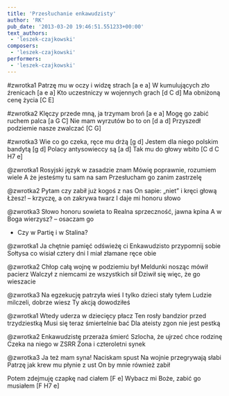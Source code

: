 ```yaml
---
title: 'Przesłuchanie enkawudzisty'
author: 'RK'
pub_date: '2013-03-20 19:46:51.551233+00:00'
text_authors:
 - 'leszek-czajkowski'
composers:
 - 'leszek-czajkowski'
performers:
 - 'leszek-czajkowski'
---
```


#zwrotka1
Patrzę mu w oczy i widzę strach	[a e a]
W kumulujących zło źrenicach	[a e a]
Kto uczestniczy w wojennych grach	[d C d]
Ma obniżoną cenę życia		[C E]

#zwrotka2
Klęczy przede mną, ja trzymam broń [a e a]
Mogę go zabić ruchem palca		[a G C]
Nie mam wyrzutów bo to on		[d a d]
Przyszedł podziemie nasze zwalczać	[C G]

#zwrotka3
Wie co go czeka, ręce mu drżą	[g d]
Jestem dla niego polskim bandytą	[g d]
Polacy antysowieccy są		[a d]
Tak mu do głowy wbito		[C d C H7 e]

@zwrotka1
Rosyjski język w zasadzie znam
Mówię poprawnie, rozumiem wiele
A że jesteśmy tu sam na sam
Przesłucham go zanim zastrzelę

@zwrotka2
Pytam czy zabił już kogoś z nas
On sapie: „niet” i kręci głową
Łżesz! – krzyczę, a on zakrywa twarz
I daje mi honoru słowo

@zwrotka3
Słowo honoru sowieta to
Realna sprzeczność, jawna kpina
A w Boga wierzysz? – osaczam go
- Czy w Partię i w Stalina?

@zwrotka1
Ja chętnie pamięć odświeżę ci
Enkawudzisto przypomnij sobie
Sołtysa co wisiał cztery dni
I miał złamane ręce obie

@zwrotka2
Chłop całą wojnę w podziemiu był
Meldunki nosząc mówił pacierz
Walczył z niemcami ze wszystkich sił
Dziwił się więc, że go wieszacie

@zwrotka3
Na egzekucję patrzyła wieś
I tylko dzieci stały tyłem
Ludzie milczeli, dobrze wiesz
Ty akcją dowodziłeś

@zwrotka1
Wtedy uderza w dziecięcy płacz
Ten rosły bandzior przed trzydziestką
Musi się teraz śmiertelnie bać
Dla ateisty zgon nie jest pestką

@zwrotka2
Enkawudzistę przeraża śmierć
Szlocha, że ujrzeć chce rodzinę
Czeka na niego w ZSRR
Żona i czteroletni synek

@zwrotka3
Ja też mam syna! Naciskam spust
Na wojnie przegrywają słabi
Patrzę jak krew mu płynie z ust
On by mnie również zabił

Potem zdejmuję czapkę nad ciałem		[F e]
Wybacz mi Boże, zabić go musiałem	[F H7 e]